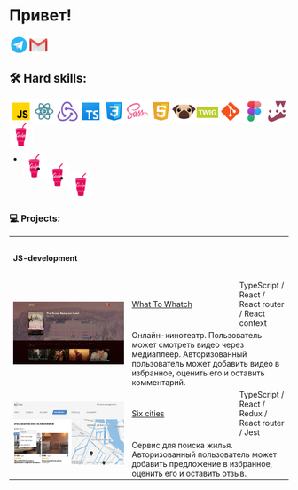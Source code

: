 # Привет!


<a href="https://t.me/BulatSRC">
  <img align="left" alt="My Telegram" width="35px" src="https://raw.githubusercontent.com/BulatCC/BulatCC/main/img/icon/icon-telegram.svg" />
</a>
<a href="mailto:bulatsrc@gmail.com">
  <img align="left" alt="My e-mail" width="35px" src="https://raw.githubusercontent.com/BulatCC/BulatCC/main/img/icon/icon-email.svg" />
</a>

<br/><br/>


## 🛠 Hard skills:

<table>
    <img align="left" alt="JavaScript" width="42px" src="https://raw.githubusercontent.com/BulatCC/BulatCC/main/img/icon/js.svg" />
    <img align="left" alt="React" width="42px" src="https://raw.githubusercontent.com/BulatCC/BulatCC/main/img/icon/icon-react.svg" />
    <img align="left" alt="Redux" width="42px" src="https://raw.githubusercontent.com/BulatCC/BulatCC/main/img/icon/redux.svg" />
    <img align="left" alt="TypeScript" width="42px" src="https://raw.githubusercontent.com/BulatCC/BulatCC/main/img/icon/ts.png" />
    <img align="left" alt="Css" width="42px" src="https://raw.githubusercontent.com/BulatCC/BulatCC/main/img/icon/css.png" />
    <img align="left" alt="Sass" width="42px" src="https://raw.githubusercontent.com/BulatCC/BulatCC/main/img/icon/sass.svg" />
    <img align="left" alt="Html" width="42px" src="https://raw.githubusercontent.com/BulatCC/BulatCC/main/img/icon/html.svg" />
    <img align="left" alt="Pug" width="42px" src="https://raw.githubusercontent.com/BulatCC/BulatCC/main/img/icon/pug.svg" />
    <img align="left" alt="Twig" width="42px" src="https://raw.githubusercontent.com/BulatCC/BulatCC/main/img/icon/twig.png" />
    <img align="left" alt="Git" width="42px" src="https://raw.githubusercontent.com/BulatCC/BulatCC/main/img/icon/git.svg" />
    <img align="left" alt="Figma" width="42px" src="https://raw.githubusercontent.com/BulatCC/BulatCC/main/img/icon/figma.png" />
    <img align="left" alt="Jest" width="42px" src="https://raw.githubusercontent.com/BulatCC/BulatCC/main/img/icon/jest.png" />
    <img align="left" alt="Gulp" width="42px" src="https://raw.githubusercontent.com/BulatCC/BulatCC/main/img/icon/gulp.svg" />
</table>

<ul>
    <li>
        <img align="left" alt="Gulp" width="42px" src="https://raw.githubusercontent.com/BulatCC/BulatCC/main/img/icon/gulp.svg" />
    </li>
    <li>
        <img align="left" alt="Gulp" width="42px" src="https://raw.githubusercontent.com/BulatCC/BulatCC/main/img/icon/gulp.svg" />
    </li>
    <li>
        <img align="left" alt="Gulp" width="42px" src="https://raw.githubusercontent.com/BulatCC/BulatCC/main/img/icon/gulp.svg" />
    </li>
</ul>

<br/>

### 💻 Projects:

<table>
  <tr>
    <th colspan="3" height="70" align="left">JS-development</th>
  </tr>
  <tr></tr>

  <!-- What To Watch -->
  <tr>
    <td rowspan="2" width="200">
      <a href="https://what-to-watch-aoa6.vercel.app/" target="_blank">
        <img width="100%" height="auto" src="https://raw.githubusercontent.com/BulatCC/BulatCC/main/img/wtw.jpg" title="What To Whatch" alt="What To Whatch">
      </a>
    </td>
    <td width="180" height="60">
      <a href="https://github.com/BulatCC/what-to-watch" target="_blank">What To Whatch</a>
	</td>
    <td>TypeScript / React / React router / React context</td>
  </tr>
  <tr>
    <td colspan="2">Онлайн-кинотеатр. Пользователь может смотреть видео через медиаплеер. Авторизованный пользователь может добавить видео в избранное, оценить его и оставить комментарий.</td>
  </tr>
  
  <!-- Six-cities -->
  <tr>
    <td rowspan="2" width="200">
      <a href="https://six-cities-eosin.vercel.app/" target="_blank">
        <img width="100%" height="auto" src="https://raw.githubusercontent.com/BulatCC/BulatCC/main/img/six-citeis.jpg" title="Six-cities" alt="Six-cities">
      </a>
    </td>
    <td width="180" height="60">
      <a href="https://github.com/BulatCC/six-cities" target="_blank">Six cities</a>
    </td>
    <td>TypeScript / React / Redux / React router / Jest</td>
  </tr>
  <tr>
    <td colspan="2">Сервис для поиска жилья. Авторизованный пользователь может добавить предложение в избранное, оценить его и оставить отзыв.</td>
  </tr>
  

  
  
  <!-- <tr>
    <th colspan="3" height="70" align="left"  ">Markup</th>
  </tr>
  <tr></tr> -->
  
  <!-- Mishka -->
  <!-- <tr>
    <td rowspan="2" width="200">
      <a href="https://github.io/htmlacademy-mishka/" target="_blank">
        <img width="100%" height="auto" src="" title="Mishka" alt="Mishka">
      </a>
    </td>
    <td width="180" height="60">
      <a href="" target="_blank">Mishka</a>
	</td>
    <td>HTML5 / CSS3 / Sass / JavaScript / Gulp / BEM</td>
  </tr>
  <tr>
    <td colspan="2">Апесанее</td>
  </tr>
  
</table>  -->
